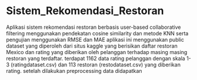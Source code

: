 # Sistem_Rekomendasi_Restoran
Aplikasi sistem rekomendasi restoran berbasis user-based collaborative filtering menggunakan pendekatan cosine similarity dan metode KNN serta pengujian menggunakan RMSE dan MAE
aplikasi ini menggunakan public dataset yang diperoleh dari situs kaggle yang berisikan daftar restoran Mexico dan rating yang diberikan oleh pelanggan terhadap masing masing restoran yang terdaftar. 
terdapat 1162 data rating pelanggan dengan skala 1-3 (ratingdataset.csv) dan 113 restoran (restodataset.csv) yang diberikan rating. 
setelah dilakukan preprocessing data didapatkan 
